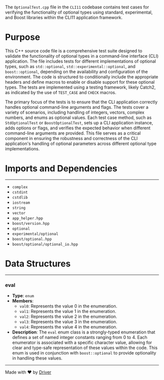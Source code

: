 <!--------------------------------------------------------------------------------->
<!-- IMPORTANT: This file is auto-generated by Driver (https://driver.ai). -------->
<!-- Manual edits may be overwritten on future commits. --------------------------->
<!--------------------------------------------------------------------------------->

The `OptionalTest.cpp` file in the `CLI11` codebase contains test cases for verifying the functionality of optional types using standard, experimental, and Boost libraries within the CLI11 application framework.

# Purpose
This C++ source code file is a comprehensive test suite designed to validate the functionality of optional types in a command-line interface (CLI) application. The file includes tests for different implementations of optional types, such as `std::optional`, `std::experimental::optional`, and `boost::optional`, depending on the availability and configuration of the environment. The code is structured to conditionally include the appropriate headers and define macros to enable or disable support for these optional types. The tests are implemented using a testing framework, likely Catch2, as indicated by the use of `TEST_CASE` and `CHECK` macros.

The primary focus of the tests is to ensure that the CLI application correctly handles optional command-line arguments and flags. The tests cover a variety of scenarios, including handling of integers, vectors, complex numbers, and enums as optional values. Each test case method, such as `StdOptionalTest` or `BoostOptionalTest`, sets up a CLI application instance, adds options or flags, and verifies the expected behavior when different command-line arguments are provided. This file serves as a critical component in ensuring the robustness and correctness of the CLI application's handling of optional parameters across different optional type implementations.
# Imports and Dependencies

---
- `complex`
- `cstdint`
- `cstdlib`
- `iostream`
- `string`
- `vector`
- `app_helper.hpp`
- `boost/version.hpp`
- `optional`
- `experimental/optional`
- `boost/optional.hpp`
- `boost/optional/optional_io.hpp`


# Data Structures

---
### eval<!-- {{#data_structure:eval}} -->
- **Type**: `enum`
- **Members**:
    - `val0`: Represents the value 0 in the enumeration.
    - `val1`: Represents the value 1 in the enumeration.
    - `val2`: Represents the value 2 in the enumeration.
    - `val3`: Represents the value 3 in the enumeration.
    - `val4`: Represents the value 4 in the enumeration.
- **Description**: The `eval` enum class is a strongly-typed enumeration that defines a set of named integer constants ranging from 0 to 4. Each enumerator is associated with a specific character value, allowing for clear and type-safe representation of these values within the code. This enum is used in conjunction with `boost::optional` to provide optionality in handling these values.



---
Made with ❤️ by [Driver](https://www.driver.ai/)